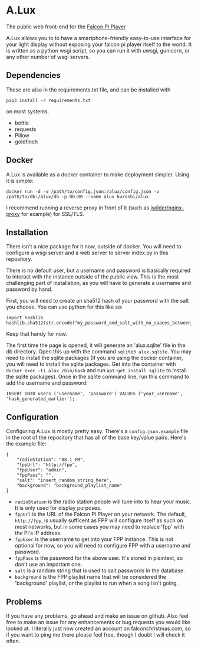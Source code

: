# A.Lux
The public web front-end for the [Falcon Pi Player](https://github.com/FalconChristmas/fpp)

A.Lux allows you to to have a smartphone-friendly easy-to-use interface for your
light display without exposing your falcon pi player itself to the world. It is
written as a python wsgi script, so you can run it with uwsgi, gunicorn, or any
other number of wsgi servers.

## Dependencies
These are also in the requirements.txt file, and can be installed with

    pip3 install -r requirements.txt

on most systems.

* bottle
* requests
* Pillow
* goldfinch

## Docker
A.Lux is available as a docker container to make deployment simpler. Using it is
simple:

    docker run -d -v /path/to/config.json:/alux/config.json -v /path/to/db:/alux/db -p 80:80 --name alux kuroshi/alux 

I recommend running a reverse proxy in front of it (such as 
[jwilder/nginx-proxy](https://github.com/jwilder/nginx-proxy) for example) for 
SSL/TLS. 

## Installation
There isn't a nice package for it now, outside of docker. You will need to
configure a wsgi server and a web server to server index.py in this repository.

There is no default user, but a username and password is basically required to
interact with the instance outside of the public view. This is the most challenging
part of installation, as you will have to generate a username and password by hand.

First, you will need to create an sha512 hash of your password with the salt
you choose. You can use python for this like so:

    import hashlib
    hashlib.sha512(str.encode("my_password_and_salt_with_no_spaces_between_them").hexdigest())

Keep that handy for now.

The first time the page is opened, it will generate an 'alux.sqlite' file in the 
db directory. Open this up with the command `sqlite3 alux.sqlite`. You may need
to install the sqlite packages (If you are using the docker container, you will
need to install the sqlite packages. Get into the container with 
`docker exec -ti alux /bin/bash` and run `apt-get install sqlite` to install the
sqlite packages). Once in the sqlite command line, run this command to add the
username and password:

    INSERT INTO users ('username', 'password') VALUES ('your_username', 'hash_generated_earlier');

## Configuration
Configuring A.Lux is mostly pretty easy. There's a `config.json.example` file in 
the root of the repository that has all of the base key/value pairs. Here's the 
example file:

    {
        "radioStation": "88.1 FM",
        "fppUrl": "http://fpp",
        "fppUser": "admin",
        "fppPass": "",
        "salt": "insert_random_string_here",
        "background": "background_playlist_name"
    }

* `radioStation` is the radio station people will tune into to hear your music.
   It is only used for display purposes.
* `fppUrl` is the URL of the Falcon Pi Player on your network. The default,
  `http://fpp`, is usually sufficent as FPP will configure itself as such on
  most networks, but in some cases you may need to replace 'fpp' with the Pi's
  IP address.
* `fppUser` is the username to get into your FPP instance. This is not optional
  for now, so you will need to configure FPP with a username and password.
* `fppPass` is the password for the above user. It's stored in plaintext, so 
  don't use an important one.
* `salt` is a random string that is used to salt passwords in the database.
* `background` is the FPP playlist name that will be considered the 'background'
  playlist, or the playlist to run when a song isn't going.

## Problems
If you have any problems, go ahead and make an issue on github. Also feel free
to make an issue for any enhancements or bug requests you would like looked at.
I literally just now created an account on falconchristmas.com, so if you want
to ping me there please feel free, though I doubt I will check it often.

